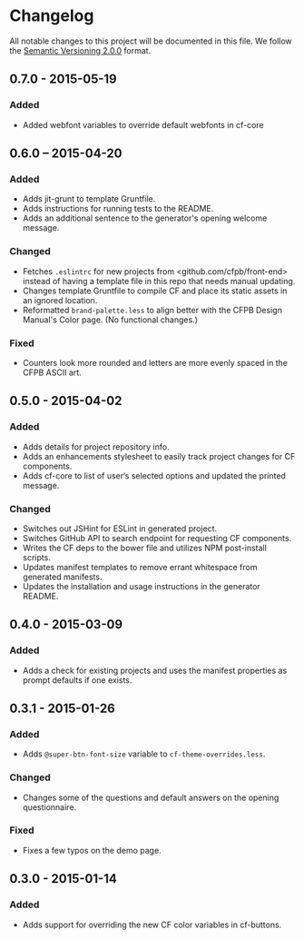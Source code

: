 # Changelog

All notable changes to this project will be documented in this file.
We follow the [Semantic Versioning 2.0.0](http://semver.org/) format.

## 0.7.0 - 2015-05-19

### Added
- Added webfont variables to override default webfonts in cf-core


## 0.6.0 – 2015-04-20

### Added
- Adds jit-grunt to template Gruntfile.
- Adds instructions for running tests to the README.
- Adds an additional sentence to the generator's opening welcome message.

### Changed
- Fetches `.eslintrc` for new projects from <github.com/cfpb/front-end>
  instead of having a template file in this repo that needs manual updating.
- Changes template Gruntfile to compile CF and place its static assets in
  an ignored location.
- Reformatted `brand-palette.less` to align better with the CFPB Design Manual's
  Color page. (No functional changes.)

### Fixed
- Counters look more rounded and letters are more evenly spaced in the
  CFPB ASCII art.


## 0.5.0 - 2015-04-02

### Added
- Adds details for project repository info.
- Adds an enhancements stylesheet to easily track project changes for CF
  components.
- Adds cf-core to list of user‘s selected options and updated the printed
  message.

### Changed
- Switches out JSHint for ESLint in generated project.
- Switches GitHub API to search endpoint for requesting CF components.
- Writes the CF deps to the bower file and utilizes NPM post-install
  scripts.
- Updates manifest templates to remove errant whitespace from generated
  manifests.
- Updates the installation and usage instructions in the generator README.


## 0.4.0 - 2015-03-09

### Added
- Adds a check for existing projects and uses the manifest properties as
  prompt defaults if one exists.


## 0.3.1 - 2015-01-26

### Added
- Adds `@super-btn-font-size` variable to `cf-theme-overrides.less`.

### Changed
- Changes some of the questions and default answers on the opening questionnaire.

### Fixed
- Fixes a few typos on the demo page.


## 0.3.0 - 2015-01-14

### Added
- Adds support for overriding the new CF color variables in cf-buttons.
